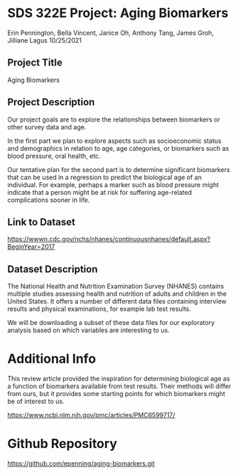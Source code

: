 SDS 322E Project: Aging Biomarkers
================
Erin Pennington, Bella Vincent, Janice Oh, Anthony Tang, James Groh,
Jilliane Lagus
10/25/2021

## Project Title

Aging Biomarkers

## Project Description

Our project goals are to explore the relationships between biomarkers or
other survey data and age.

In the first part we plan to explore aspects such as socioeconomic
status and demographics in relation to age, age categories, or
biomarkers such as blood pressure, oral health, etc.

Our tentative plan for the second part is to determine significant
biomarkers that can be used in a regression to predict the biological
age of an individual. For example, perhaps a marker such as blood
pressure might indicate that a person might be at risk for suffering
age-related complications sooner in life.

## Link to Dataset

<https://wwwn.cdc.gov/nchs/nhanes/continuousnhanes/default.aspx?BeginYear=2017>

## Dataset Description

The National Health and Nutrition Examination Survey (NHANES) contains
multiple studies assessing health and nutrition of adults and children
in the United States. It offers a number of different data files
containing interview results and physical examinations, for example lab
test results.

We will be downloading a subset of these data files for our exploratory
analysis based on which variables are interesting to us.

# Additional Info

This review article provided the inspiration for determining biological
age as a function of biomarkers available from test results. Their
methods will differ from ours, but it provides some starting points for
which biomarkers might be of interest to us.

<https://www.ncbi.nlm.nih.gov/pmc/articles/PMC6599717/>

# Github Repository

<https://github.com/epenning/aging-biomarkers.git>
